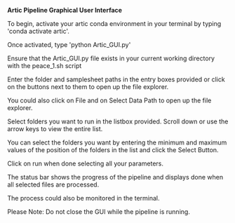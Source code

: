 **Artic Pipeline Graphical User Interface**


To begin, activate your artic conda environment in your terminal by typing 'conda activate artic'.

Once activated, type 'python Artic_GUI.py'

Ensure that the Artic_GUI.py file exists in your current working directory with the peace_1.sh script

Enter the folder and samplesheet paths in the entry boxes provided or click on the buttons next to them to open up the file explorer.

You could also click on File and on Select Data Path to open up the file explorer.

Select folders you want to run in the listbox provided. Scroll down or use the arrow keys to view the entire list.

You can select the folders you want by entering the minimum and maximum values of the position of the folders in the list and click the Select Button.

Click on run when done selecting all your parameters.

The status bar shows the progress of the pipeline and displays done when all selected files are processed.

The process could also be monitored in the terminal.

Please Note: Do not close the GUI while the pipeline is running.
